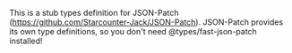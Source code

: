 This is a stub types definition for JSON-Patch (https://github.com/Starcounter-Jack/JSON-Patch).
JSON-Patch provides its own type definitions, so you don't need @types/fast-json-patch installed!